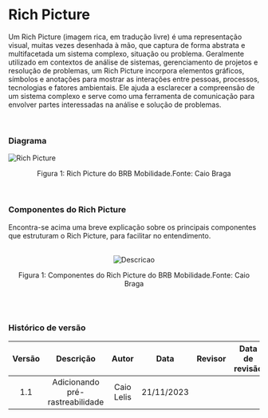 
# Rich Picture

Um Rich Picture (imagem rica, em tradução livre) é uma representação visual, muitas vezes desenhada à mão, que captura de forma abstrata e multifacetada um sistema complexo, situação ou problema. Geralmente utilizado em contextos de análise de sistemas, gerenciamento de projetos e resolução de problemas, um Rich Picture incorpora elementos gráficos, símbolos e anotações para mostrar as interações entre pessoas, processos, tecnologias e fatores ambientais. Ele ajuda a esclarecer a compreensão de um sistema complexo e serve como uma ferramenta de comunicação para envolver partes interessadas na análise e solução de problemas.

<br>

### Diagrama

![Rich Picture](img/richPicture.png)

<center>
    <p> Figura 1: Rich Picture do BRB Mobilidade.Fonte: Caio Braga</p>
</center>
<br>


### **Componentes do Rich Picture**

Encontra-se acima uma breve explicação sobre os principais componentes que estruturam o Rich Picture, para facilitar no entendimento.
<br><br>
<center>

![Descricao](img/componentesRichPicture.png)

<p> Figura 1: Componentes do Rich Picture do BRB Mobilidade.Fonte: Caio Braga</p>
</center>
<br><br>


### **Histórico de versão**

| Versão |          Descrição              |     Autor      |      Data      |   Revisor     |    Data de revisão    |  
|:------:|:-------------------------------:|:--------------:|:--------------:|:-------------:|:---------------------:|
|  1.1   | Adicionando pré-rastreabilidade | Caio Lelis   | 21/11/2023   |    |   |

